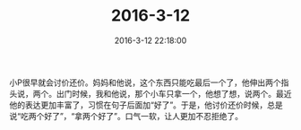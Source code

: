 ﻿---
title: "2016-3-12"
date: 2016-3-12 22:18:00
tags: 文字
categories: 爸爸
---
小P很早就会讨价还价。妈妈和他说，这个东西只能吃最后一个了，他伸出两个指头说，两个。出门时候，我和他说，那个小车只拿一个，他想了想，说两个。最近他的表达更加丰富了，习惯在句子后面加“好了”。于是，他讨价还价时候，总是说“吃两个好了”，“拿两个好了”。口气一软，让人更加不忍拒绝了。 